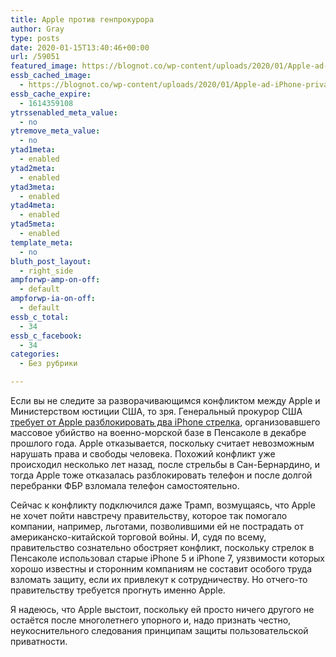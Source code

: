 ```yaml
---
title: Apple против генпрокурора
author: Gray
type: posts
date: 2020-01-15T13:40:46+00:00
url: /59051
featured_image: https://blognot.co/wp-content/uploads/2020/01/Apple-ad-iPhone-privacy-004.jpg
essb_cached_image:
  - https://blognot.co/wp-content/uploads/2020/01/Apple-ad-iPhone-privacy-004.jpg
essb_cache_expire:
  - 1614359108
ytrssenabled_meta_value:
  - no
ytremove_meta_value:
  - no
ytad1meta:
  - enabled
ytad2meta:
  - enabled
ytad3meta:
  - enabled
ytad4meta:
  - enabled
ytad5meta:
  - enabled
template_meta:
  - no
bluth_post_layout:
  - right_side
ampforwp-amp-on-off:
  - default
ampforwp-ia-on-off:
  - default
essb_c_total:
  - 34
essb_c_facebook:
  - 34
categories:
  - Без рубрики

---
```








Если вы не следите за разворачивающимся конфликтом между Apple и Министерством юстиции США, то зря. Генеральный прокурор США [требует от Apple разблокировать два iPhone стрелка][1], организовавшего массовое убийство на военно-морской базе в Пенсаколе в декабре прошлого года. Apple отказывается, поскольку считает невозможным нарушать права и свободы человека. Похожий конфликт уже происходил несколько лет назад, после стрельбы в Сан-Бернардино, и тогда Apple тоже отказалась разблокировать телефон и после долгой перебранки ФБР взломала телефон самостоятельно.

Сейчас к конфликту подключился даже Трамп, возмущаясь, что Apple не хочет пойти навстречу правительству, которое так помогало компании, например, льготами, позволившими ей не пострадать от американско-китайской торговой войны. И, судя по всему, правительство сознательно обостряет конфликт, поскольку стрелок в Пенсаколе использовал старые iPhone 5 и iPhone 7, уязвимости которых хорошо известны и сторонним компаниям не составит особого труда взломать защиту, если их привлекут к сотрудничеству. Но отчего-то правительству требуется прогнуть именно Apple.&nbsp;

Я надеюсь, что Apple выстоит, поскольку ей просто ничего другого не остаётся после многолетнего упорного и, надо признать честно, неукоснительного следования принципам защиты пользовательской приватности.

 [1]: https://www.nytimes.com/2020/01/14/technology/apple-iphone-pensacola-shooting.html
